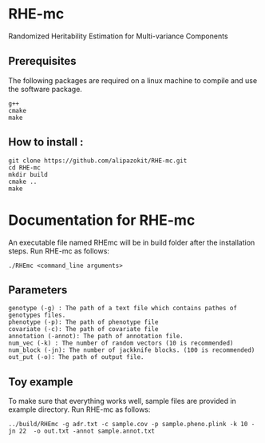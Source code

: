 # RHE-mc
Randomized Heritability Estimation for Multi-variance Components



## Prerequisites
The following packages are required on a linux machine to compile and use the software package.
```
g++
cmake
make
```

## How to install :

```
git clone https://github.com/alipazokit/RHE-mc.git
cd RHE-mc
mkdir build
cmake ..
make
```

# Documentation for RHE-mc
An executable file named RHEmc will be in build folder after the installation steps. Run RHE-mc as follows:
 ```
 ./RHEmc <command_line arguments>
```
## Parameters

```
genotype (-g) : The path of a text file which contains pathes of genotypes files.
phenotype (-p): The path of phenotype file
covariate (-c): The path of covariate file
annotation (-annot): The path of annotation file.
num_vec (-k) : The number of random vectors (10 is recommended)
num_block (-jn): The number of jackknife blocks. (100 is recommended)
out_put (-o): The path of output file.

```
## Toy example 
To make sure that everything works well, sample files are provided in example directory. Run RHE-mc as follows:
```
../build/RHEmc -g adr.txt -c sample.cov -p sample.pheno.plink -k 10 -jn 22  -o out.txt -annot sample.annot.txt
```




